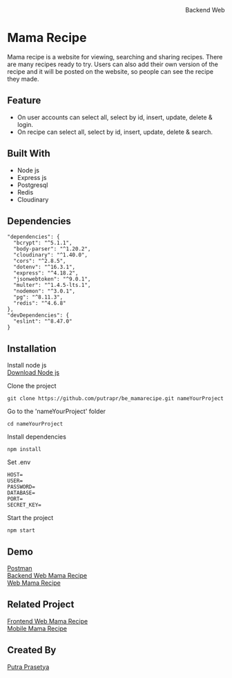 <p align="right">Backend Web</p> 


# Mama Recipe
Mama recipe is a website for viewing, searching and sharing recipes. There are many recipes ready to try. Users can also add their own version of the recipe and it will be posted on the website, so people can see the recipe they made.

## Feature
* On user accounts can select all, select by id, insert, update, delete & login.
* On recipe can select all, select by id, insert, update, delete & search.

## Built With
* Node js
* Express js
* Postgresql
* Redis
* Cloudinary

## Dependencies
```
"dependencies": {
  "bcrypt": "^5.1.1",
  "body-parser": "^1.20.2",
  "cloudinary": "^1.40.0",
  "cors": "^2.8.5",
  "dotenv": "^16.3.1",
  "express": "^4.18.2",
  "jsonwebtoken": "^9.0.1",
  "multer": "^1.4.5-lts.1",
  "nodemon": "^3.0.1",
  "pg": "^8.11.3",
  "redis": "^4.6.8"
},
"devDependencies": {
  "eslint": "^8.47.0"
}
```

## Installation
Install node js  
[Download Node js](https://nodejs.org/en)

Clone the project 
```
git clone https://github.com/putrapr/be_mamarecipe.git nameYourProject
```

Go to the 'nameYourProject' folder
```
cd nameYourProject
```

Install dependencies
```
npm install
```

Set .env
```
HOST=
USER=
PASSWORD=
DATABASE=
PORT=
SECRET_KEY=
```

Start the project
```
npm start
```

## Demo
[Postman](https://documenter.getpostman.com/view/28064099/2s9YXiaNJm)  
[Backend Web Mama Recipe](https://adder-sunbonnet.cyclic.app)   
[Web Mama Recipe](https://mamarecipe.vercel.app)

## Related Project
[Frontend Web Mama Recipe](https://github.com/putrapr/mamarecipe.git)  
[Mobile Mama Recipe](https://github.com/putrapr/mobile-mama-recipe)

## Created By
[Putra Prasetya](https://github.com/putrapr)  
